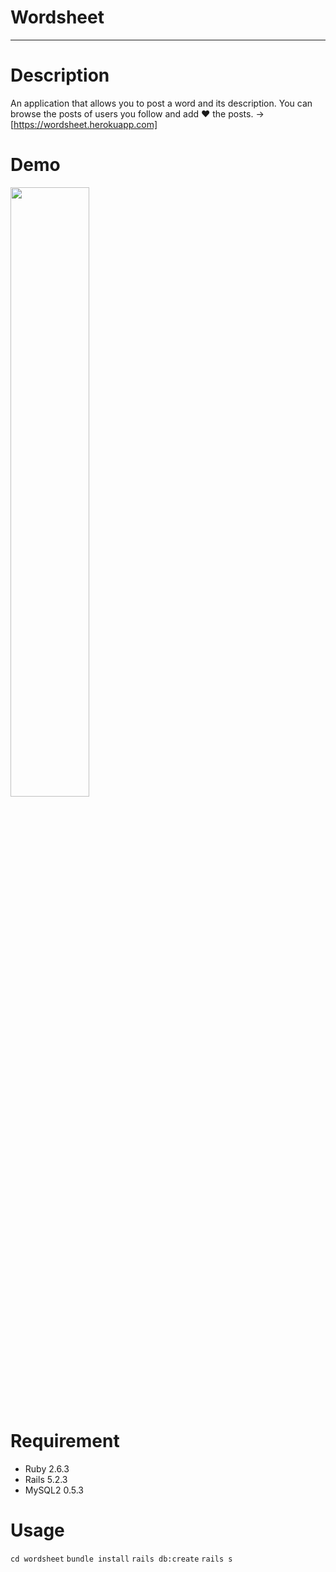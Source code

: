 # Wordsheet
---

# Description
An application that allows you to post a word and its description. You can browse the posts of users you follow and add :heart: the posts. -> [https://wordsheet.herokuapp.com]

# Demo
<img src="https://gyazo.com/cc23b3a92422a575073357bf00c69228.gif" width=50%>

# Requirement
* Ruby 2.6.3
* Rails 5.2.3
* MySQL2 0.5.3

# Usage
```cd wordsheet```
```bundle install```
```rails db:create```
```rails s```